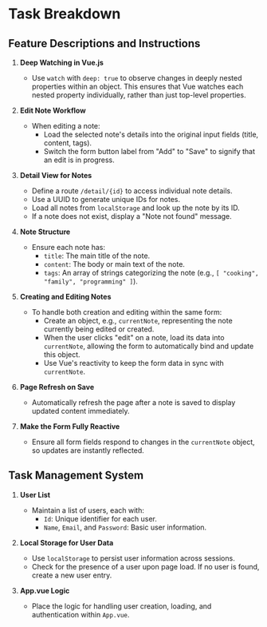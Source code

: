 # Task Breakdown

## Feature Descriptions and Instructions

1. **Deep Watching in Vue.js**

   - Use `watch` with `deep: true` to observe changes in deeply nested properties within an object. This ensures that Vue watches each nested property individually, rather than just top-level properties.

2. **Edit Note Workflow**

   - When editing a note:
     - Load the selected note's details into the original input fields (title, content, tags).
     - Switch the form button label from "Add" to "Save" to signify that an edit is in progress.

3. **Detail View for Notes**

   - Define a route `/detail/{id}` to access individual note details.
   - Use a UUID to generate unique IDs for notes.
   - Load all notes from `localStorage` and look up the note by its ID.
   - If a note does not exist, display a "Note not found" message.

4. **Note Structure**

   - Ensure each note has:
     - `title`: The main title of the note.
     - `content`: The body or main text of the note.
     - `tags`: An array of strings categorizing the note (e.g., `[ "cooking", "family", "programming" ]`).

5. **Creating and Editing Notes**

   - To handle both creation and editing within the same form:
     - Create an object, e.g., `currentNote`, representing the note currently being edited or created.
     - When the user clicks "edit" on a note, load its data into `currentNote`, allowing the form to automatically bind and update this object.
     - Use Vue's reactivity to keep the form data in sync with `currentNote`.

6. **Page Refresh on Save**

   - Automatically refresh the page after a note is saved to display updated content immediately.

7. **Make the Form Fully Reactive**
   - Ensure all form fields respond to changes in the `currentNote` object, so updates are instantly reflected.

## Task Management System

1. **User List**

   - Maintain a list of users, each with:
     - `Id`: Unique identifier for each user.
     - `Name`, `Email`, and `Password`: Basic user information.

2. **Local Storage for User Data**

   - Use `localStorage` to persist user information across sessions.
   - Check for the presence of a user upon page load. If no user is found, create a new user entry.

3. **App.vue Logic**
   - Place the logic for handling user creation, loading, and authentication within `App.vue`.
